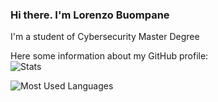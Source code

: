 ### Hi there. I'm Lorenzo Buompane

I'm a student of Cybersecurity Master Degree

Here some information about my GitHub profile:  
![Stats](https://github-readme-stats-git-masterrstaa-rickstaa.vercel.app/api?username=lorenzobuompane&count_private=true&show_icons=true&theme=react&hide=stars&hide_border=true&custom_title=Stats) 

![Most Used Languages](https://github-readme-stats-git-masterrstaa-rickstaa.vercel.app/api/top-langs/?username=lorenzobuompane&layout=compact&langs_count=8&theme=react&hide_border=true) 
